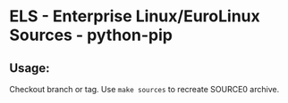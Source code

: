 # ELS - Enterprise Linux/EuroLinux Sources - python-pip
 
## Usage:
  Checkout branch or tag. Use `make sources` to recreate  SOURCE0 archive.
